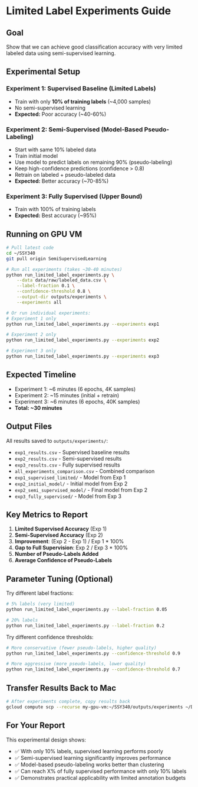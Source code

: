 # Limited Label Experiments Guide

## Goal
Show that we can achieve good classification accuracy with very limited labeled data using semi-supervised learning.

## Experimental Setup

### Experiment 1: Supervised Baseline (Limited Labels)
- Train with only **10% of training labels** (~4,000 samples)
- No semi-supervised learning
- **Expected:** Poor accuracy (~40-60%)

### Experiment 2: Semi-Supervised (Model-Based Pseudo-Labeling)
- Start with same 10% labeled data
- Train initial model
- Use model to predict labels on remaining 90% (pseudo-labeling)
- Keep high-confidence predictions (confidence > 0.8)
- Retrain on labeled + pseudo-labeled data
- **Expected:** Better accuracy (~70-85%)

### Experiment 3: Fully Supervised (Upper Bound)
- Train with 100% of training labels
- **Expected:** Best accuracy (~95%)

## Running on GPU VM

```bash
# Pull latest code
cd ~/SSY340
git pull origin SemiSupervisedLearning

# Run all experiments (takes ~30-40 minutes)
python run_limited_label_experiments.py \
    --data data/raw/labeled_data.csv \
    --label-fraction 0.1 \
    --confidence-threshold 0.8 \
    --output-dir outputs/experiments \
    --experiments all

# Or run individual experiments:
# Experiment 1 only
python run_limited_label_experiments.py --experiments exp1

# Experiment 2 only  
python run_limited_label_experiments.py --experiments exp2

# Experiment 3 only
python run_limited_label_experiments.py --experiments exp3
```

## Expected Timeline

- Experiment 1: ~6 minutes (6 epochs, 4K samples)
- Experiment 2: ~15 minutes (initial + retrain)
- Experiment 3: ~6 minutes (6 epochs, 40K samples)
- **Total: ~30 minutes**

## Output Files

All results saved to `outputs/experiments/`:
- `exp1_results.csv` - Supervised baseline results
- `exp2_results.csv` - Semi-supervised results
- `exp3_results.csv` - Fully supervised results
- `all_experiments_comparison.csv` - Combined comparison
- `exp1_supervised_limited/` - Model from Exp 1
- `exp2_initial_model/` - Initial model from Exp 2
- `exp2_semi_supervised_model/` - Final model from Exp 2
- `exp3_fully_supervised/` - Model from Exp 3

## Key Metrics to Report

1. **Limited Supervised Accuracy** (Exp 1)
2. **Semi-Supervised Accuracy** (Exp 2)
3. **Improvement**: (Exp 2 - Exp 1) / Exp 1 * 100%
4. **Gap to Full Supervision**: Exp 2 / Exp 3 * 100%
5. **Number of Pseudo-Labels Added**
6. **Average Confidence of Pseudo-Labels**

## Parameter Tuning (Optional)

Try different label fractions:
```bash
# 5% labels (very limited)
python run_limited_label_experiments.py --label-fraction 0.05

# 20% labels  
python run_limited_label_experiments.py --label-fraction 0.2
```

Try different confidence thresholds:
```bash
# More conservative (fewer pseudo-labels, higher quality)
python run_limited_label_experiments.py --confidence-threshold 0.9

# More aggressive (more pseudo-labels, lower quality)
python run_limited_label_experiments.py --confidence-threshold 0.7
```

## Transfer Results Back to Mac

```bash
# After experiments complete, copy results back
gcloud compute scp --recurse my-gpu-vm:~/SSY340/outputs/experiments ~/Desktop/SSY340/outputs/ --zone=us-east1-b
```

## For Your Report

This experimental design shows:
- ✅ With only 10% labels, supervised learning performs poorly
- ✅ Semi-supervised learning significantly improves performance  
- ✅ Model-based pseudo-labeling works better than clustering
- ✅ Can reach X% of fully supervised performance with only 10% labels
- ✅ Demonstrates practical applicability with limited annotation budgets
